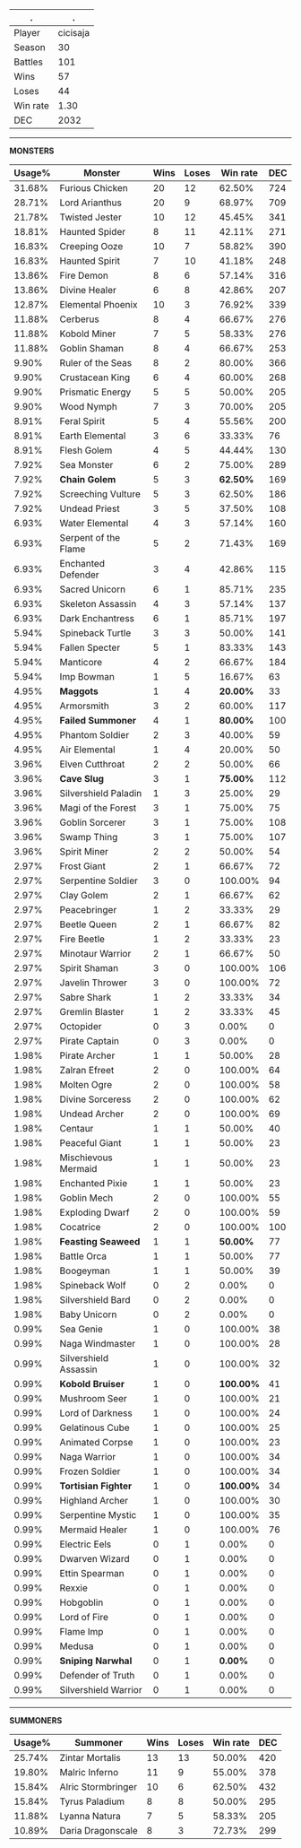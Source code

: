 .|.
|-|-
Player|cicisaja
Season|30
Battles|101
Wins|57
Loses|44
Win rate|1.30
DEC|2032

---
**MONSTERS**

Usage%|Monster|Wins|Loses|Win rate|DEC|
-|-|-|-|-|-|
31.68%|Furious Chicken|20|12|62.50%|724|
28.71%|Lord Arianthus|20|9|68.97%|709|
21.78%|Twisted Jester|10|12|45.45%|341|
18.81%|Haunted Spider|8|11|42.11%|271|
16.83%|Creeping Ooze|10|7|58.82%|390|
16.83%|Haunted Spirit|7|10|41.18%|248|
13.86%|Fire Demon|8|6|57.14%|316|
13.86%|Divine Healer|6|8|42.86%|207|
12.87%|Elemental Phoenix|10|3|76.92%|339|
11.88%|Cerberus|8|4|66.67%|276|
11.88%|Kobold Miner|7|5|58.33%|276|
11.88%|Goblin Shaman|8|4|66.67%|253|
9.90%|Ruler of the Seas|8|2|80.00%|366|
9.90%|Crustacean King|6|4|60.00%|268|
9.90%|Prismatic Energy|5|5|50.00%|205|
9.90%|Wood Nymph|7|3|70.00%|205|
8.91%|Feral Spirit|5|4|55.56%|200|
8.91%|Earth Elemental|3|6|33.33%|76|
8.91%|Flesh Golem|4|5|44.44%|130|
7.92%|Sea Monster|6|2|75.00%|289|
7.92%|**Chain Golem**|5|3|**62.50%**|169|
7.92%|Screeching Vulture|5|3|62.50%|186|
7.92%|Undead Priest|3|5|37.50%|108|
6.93%|Water Elemental|4|3|57.14%|160|
6.93%|Serpent of the Flame|5|2|71.43%|169|
6.93%|Enchanted Defender|3|4|42.86%|115|
6.93%|Sacred Unicorn|6|1|85.71%|235|
6.93%|Skeleton Assassin|4|3|57.14%|137|
6.93%|Dark Enchantress|6|1|85.71%|197|
5.94%|Spineback Turtle|3|3|50.00%|141|
5.94%|Fallen Specter|5|1|83.33%|143|
5.94%|Manticore|4|2|66.67%|184|
5.94%|Imp Bowman|1|5|16.67%|63|
4.95%|**Maggots**|1|4|**20.00%**|33|
4.95%|Armorsmith|3|2|60.00%|117|
4.95%|**Failed Summoner**|4|1|**80.00%**|100|
4.95%|Phantom Soldier|2|3|40.00%|59|
4.95%|Air Elemental|1|4|20.00%|50|
3.96%|Elven Cutthroat|2|2|50.00%|66|
3.96%|**Cave Slug**|3|1|**75.00%**|112|
3.96%|Silvershield Paladin|1|3|25.00%|29|
3.96%|Magi of the Forest|3|1|75.00%|75|
3.96%|Goblin Sorcerer|3|1|75.00%|108|
3.96%|Swamp Thing|3|1|75.00%|107|
3.96%|Spirit Miner|2|2|50.00%|54|
2.97%|Frost Giant|2|1|66.67%|72|
2.97%|Serpentine Soldier|3|0|100.00%|94|
2.97%|Clay Golem|2|1|66.67%|62|
2.97%|Peacebringer|1|2|33.33%|29|
2.97%|Beetle Queen|2|1|66.67%|82|
2.97%|Fire Beetle|1|2|33.33%|23|
2.97%|Minotaur Warrior|2|1|66.67%|50|
2.97%|Spirit Shaman|3|0|100.00%|106|
2.97%|Javelin Thrower|3|0|100.00%|72|
2.97%|Sabre Shark|1|2|33.33%|34|
2.97%|Gremlin Blaster|1|2|33.33%|45|
2.97%|Octopider|0|3|0.00%|0|
2.97%|Pirate Captain|0|3|0.00%|0|
1.98%|Pirate Archer|1|1|50.00%|28|
1.98%|Zalran Efreet|2|0|100.00%|64|
1.98%|Molten Ogre|2|0|100.00%|58|
1.98%|Divine Sorceress|2|0|100.00%|62|
1.98%|Undead Archer|2|0|100.00%|69|
1.98%|Centaur|1|1|50.00%|40|
1.98%|Peaceful Giant|1|1|50.00%|23|
1.98%|Mischievous Mermaid|1|1|50.00%|23|
1.98%|Enchanted Pixie|1|1|50.00%|23|
1.98%|Goblin Mech|2|0|100.00%|55|
1.98%|Exploding Dwarf|2|0|100.00%|59|
1.98%|Cocatrice|2|0|100.00%|100|
1.98%|**Feasting Seaweed**|1|1|**50.00%**|77|
1.98%|Battle Orca|1|1|50.00%|77|
1.98%|Boogeyman|1|1|50.00%|39|
1.98%|Spineback Wolf|0|2|0.00%|0|
1.98%|Silvershield Bard|0|2|0.00%|0|
1.98%|Baby Unicorn|0|2|0.00%|0|
0.99%|Sea Genie|1|0|100.00%|38|
0.99%|Naga Windmaster|1|0|100.00%|28|
0.99%|Silvershield Assassin|1|0|100.00%|32|
0.99%|**Kobold Bruiser**|1|0|**100.00%**|41|
0.99%|Mushroom Seer|1|0|100.00%|21|
0.99%|Lord of Darkness|1|0|100.00%|24|
0.99%|Gelatinous Cube|1|0|100.00%|25|
0.99%|Animated Corpse|1|0|100.00%|23|
0.99%|Naga Warrior|1|0|100.00%|34|
0.99%|Frozen Soldier|1|0|100.00%|34|
0.99%|**Tortisian Fighter**|1|0|**100.00%**|34|
0.99%|Highland Archer|1|0|100.00%|30|
0.99%|Serpentine Mystic|1|0|100.00%|35|
0.99%|Mermaid Healer|1|0|100.00%|76|
0.99%|Electric Eels|0|1|0.00%|0|
0.99%|Dwarven Wizard|0|1|0.00%|0|
0.99%|Ettin Spearman|0|1|0.00%|0|
0.99%|Rexxie|0|1|0.00%|0|
0.99%|Hobgoblin|0|1|0.00%|0|
0.99%|Lord of Fire|0|1|0.00%|0|
0.99%|Flame Imp|0|1|0.00%|0|
0.99%|Medusa|0|1|0.00%|0|
0.99%|**Sniping Narwhal**|0|1|**0.00%**|0|
0.99%|Defender of Truth|0|1|0.00%|0|
0.99%|Silvershield Warrior|0|1|0.00%|0|

---
**SUMMONERS**

Usage%|Summoner|Wins|Loses|Win rate|DEC|
-|-|-|-|-|-|
25.74%|Zintar Mortalis|13|13|50.00%|420|
19.80%|Malric Inferno|11|9|55.00%|378|
15.84%|Alric Stormbringer|10|6|62.50%|432|
15.84%|Tyrus Paladium|8|8|50.00%|295|
11.88%|Lyanna Natura|7|5|58.33%|205|
10.89%|Daria Dragonscale|8|3|72.73%|299|
